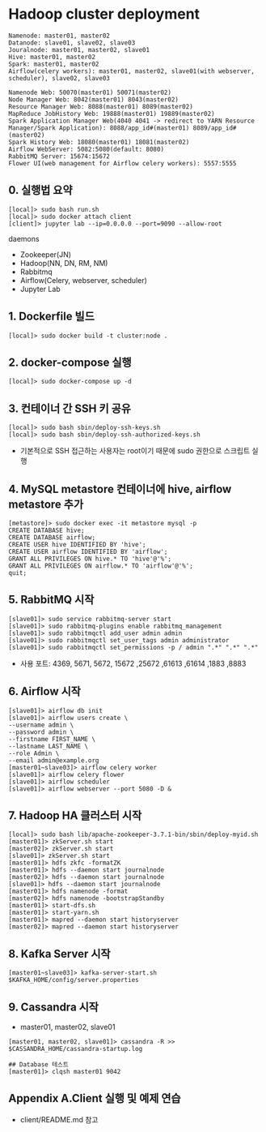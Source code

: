 # Hadoop cluster deployment

```
Namenode: master01, master02
Datanode: slave01, slave02, slave03
Jouralnode: master01, master02, slave01
Hive: master01, master02
Spark: master01, master02
Airflow(celery workers): master01, master02, slave01(with webserver, scheduler), slave02, slave03

Namenode Web: 50070(master01) 50071(master02)
Node Manager Web: 8042(master01) 8043(master02)
Resource Manager Web: 8088(master01) 8089(master02)
MapReduce JobHistory Web: 19888(master01) 19889(master02)
Spark Application Manager Web(4040 4041 -> redirect to YARN Resource Manager/Spark Application): 8088/app_id#(master01) 8089/app_id#(master02)
Spark History Web: 18080(master01) 18081(master02)
Airflow WebServer: 5082:5080(default: 8080)
RabbitMQ Server: 15674:15672
Flower UI(web management for Airflow celery workers): 5557:5555
```

## 0. 실행법 요약
```
[local]> sudo bash run.sh
[local]> sudo docker attach client
[client]> jupyter lab --ip=0.0.0.0 --port=9090 --allow-root
```
daemons
- Zookeeper(JN)
- Hadoop(NN, DN, RM, NM)
- Rabbitmq
- Airflow(Celery, webserver, scheduler)
- Jupyter Lab


## 1. Dockerfile 빌드
```
[local]> sudo docker build -t cluster:node .
```

## 2. docker-compose 실행
```
[local]> sudo docker-compose up -d
```

## 3. 컨테이너 간 SSH 키 공유
```
[local]> sudo bash sbin/deploy-ssh-keys.sh
[local]> sudo bash sbin/deploy-ssh-authorized-keys.sh
```
* 기본적으로 SSH 접근하는 사용자는 root이기 때문에 sudo 권한으로 스크립트 실행

## 4. MySQL metastore 컨테이너에 hive, airflow metastore 추가
```
[metastore]> sudo docker exec -it metastore mysql -p
CREATE DATABASE hive;
CREATE DATABASE airflow;
CREATE USER hive IDENTIFIED BY 'hive';
CREATE USER airflow IDENTIFIED BY 'airflow';
GRANT ALL PRIVILEGES ON hive.* TO 'hive'@'%';
GRANT ALL PRIVILEGES ON airflow.* TO 'airflow'@'%';
quit;
```

## 5. RabbitMQ 시작
```
[slave01]> sudo service rabbitmq-server start
[slave01]> sudo rabbitmq-plugins enable rabbitmq_management
[slave01]> sudo rabbitmqctl add_user admin admin
[slave01]> sudo rabbitmqctl set_user_tags admin administrator
[slave01]> sudo rabbitmqctl set_permissions -p / admin ".*" ".*" ".*"
```
* 사용 포트: 4369, 5671, 5672, 15672 ,25672 ,61613 ,61614 ,1883 ,8883

## 6. Airflow 시작
```
[slave01]> airflow db init
[slave01]> airflow users create \
--username admin \
--password admin \
--firstname FIRST_NAME \
--lastname LAST_NAME \
--role Admin \
--email admin@example.org
[master01~slave03]> airflow celery worker
[slave01]> airflow celery flower
[slave01]> airflow scheduler
[slave01]> airflow webserver --port 5080 -D &
```

## 7. Hadoop HA 클러스터 시작
```
[local]> sudo bash lib/apache-zookeeper-3.7.1-bin/sbin/deploy-myid.sh
[master01]> zkServer.sh start
[master02]> zkServer.sh start
[slave01]> zkServer.sh start
[master01]> hdfs zkfc -formatZK
[master01]> hdfs --daemon start journalnode
[master02]> hdfs --daemon start journalnode
[slave01]> hdfs --daemon start journalnode
[master01]> hdfs namenode -format
[master02]> hdfs namenode -bootstrapStandby
[master01]> start-dfs.sh
[master01]> start-yarn.sh
[master01]> mapred --daemon start historyserver
[master02]> mapred --daemon start historyserver
```

## 8. Kafka Server 시작
```
[master01~slave03]> kafka-server-start.sh $KAFKA_HOME/config/server.properties
```

## 9. Cassandra 시작
- master01, master02, slave01
```
[master01, master02, slave01]> cassandra -R >> $CASSANDRA_HOME/cassandra-startup.log

## Database 테스트
[master01]> clqsh master01 9042
```

## Appendix A.Client 실행 및 예제 연습
- client/README.md 참고